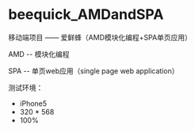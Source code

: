 # beequick_AMDandSPA
移动端项目 —— 爱鲜蜂（AMD模块化编程+SPA单页应用）



AMD -- 模块化编程

SPA -- 单页web应用（single page web application）



测试环境：

- iPhone5
- 320 * 568
- 100%